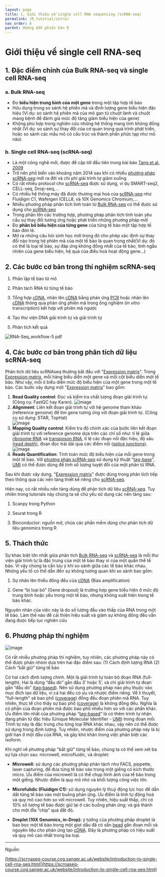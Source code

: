 ```yaml
---
layout: page
title: 1. Giới thiệu về single cell RNA sequencing (scRNA-seq)
permalink: /R_tutorial/intro/
nav_order: 4
parent: Hướng dẫn phiên bản R
---
```


# Giới thiệu về single cell RNA-seq

## 1. Đặc điểm chính của Bulk RNA-seq và single cell RNA-seq

### a. Bulk RNA-seq

-	Đo **biểu hiện trung bình của một gene** trong một tập hợp tế bào 
-	Hữu dụng trong so sánh hệ phiên mã và định lượng gene biểu hiện đặc hiệu (Ví dụ: so sánh hệ phiên mã của mô gan từ chuột lành và chuột mang bệnh để đánh giá mức độ tăng giảm biểu hiện của gene)
-	Không phù hợp trong nghiên cứu những hệ thống mang tính không đồng nhất (Ví dụ: so sánh sự thay đổi của cơ quan trong quá trình phát triển, hoặc so sánh các mẫu mô có cấu trúc và thành phần phức tạp như mô não)

### b. Single cell RNA-seq (scRNA-seq)

-	Là một công nghệ mới, được đề cập tới đầu tiên trong bài báo [Tang et al. 2009](https://www.nature.com/articles/nmeth.1315)
- Trở nên phổ biến vào khoảng năm 2014 sau khi có nhiều <a target="_blank" href="https://rnaseqcoban.github.io/def/#phương-pháp-scrna-seq" data-tooltip="{{site.data.dict.Phuong_phap_scRNA_seq}}"  data-tooltip-location="top">phương pháp scRNA-seq</a> mới ra đời và chi phí giải trình tự giảm xuống
-	Có rất nhiều protocol cho <a target="_blank" href="https://rnaseqcoban.github.io/def/#scrna-seq" data-tooltip="{{site.data.dict.ScRNA_seq}}"  data-tooltip-location="top">scRNA-seq</a> được sử dụng, ví dụ SMART-seq2, CELL-seq, Drop-seq,...
-	Có nhiều hệ thống máy đã được thương mại hoá của <a target="_blank" href="https://rnaseqcoban.github.io/def/#scrna-seq" data-tooltip="{{site.data.dict.ScRNA_seq}}"  data-tooltip-location="top">scRNA-seq</a> như Fluidigm C1, Wafergen ICELL8, và 10X Genomics Chromium,...
-	Nhiều phương pháp phân tích tính toán từ <a target="_blank" href="https://rnaseqcoban.github.io/def#bulk-rna-seq" data-tooltip="{{site.data.dict.Bulk_RNA_seq}}"  data-tooltip-location="top">Bulk RNA-seq</a> có thể được sử dụng cho <a target="_blank" href="https://rnaseqcoban.github.io/def/#scrna-seq" data-tooltip="{{site.data.dict.ScRNA_seq}}"  data-tooltip-location="top">scRNA-seq</a>
-	Trong phần lớn các trường hợp, phương pháp phân tích tính toán yêu cầu sự thay đổi tương ứng hoặc phát triển những phương pháp mới 
-	Đo **phân bố biểu hiện của từng gene** của từng tế bào một tập hợp tế bào đơn lẻ. 
- Mở ra những câu hỏi sinh học mới trong đó cho phép xác định sự thay đổi nào trong hệ phiên mã của một tế bào là quan trọng nhất(Ví dụ: đó có thể là loại tế bào, sự đáp ứng không đồng nhất của tế bào, tính ngẫu nhiên của gene biểu hiện, hệ quả của điều hoà hoạt động gene...)

## 2. Các bước cơ bản trong thí nghiệm scRNA-seq

1. Phân lập tế bào từ mô 

2. Phân tách RNA từ từng tế bào 

3. Tổng hợp <a target="_blank" href="https://rnaseqcoban.github.io/def#cdna" data-tooltip="{{site.data.dict.cDNA}}" data-tooltip-location="top">cDNA</a>, nhân lên <a target="_blank" href="https://rnaseqcoban.github.io/def#cdna" data-tooltip="{{site.data.dict.cDNA}}" data-tooltip-location="top">cDNA</a> bằng phản ứng <a target="_blank" href="https://rnaseqcoban.github.io/def#pcr" data-tooltip="{{site.data.dict.PCR}}" data-tooltip-location="top">PCR</a> hoặc nhân lên <a target="_blank" href="https://rnaseqcoban.github.io/def#cdna" data-tooltip="{{site.data.dict.cDNA}}" data-tooltip-location="top">cDNA</a> thông qua phản ứng phiên mã trong ống nghiệm (*in vitro* transcription) kết hợp với phiên mã ngược 

4. Tạo thư viện DNA giải trình tự và giải trình tự 

5. Phân tích kết quả 

![RNA-Seq_workflow-5 pdf](https://user-images.githubusercontent.com/59919924/111622576-78713600-883d-11eb-9b16-fcfdcbdb8972.jpg)



## 4. Các bước cơ bản trong phân tích dữ liệu scRNA-seq
Phân tích dữ liệu scRNAseq thường bắt đầu với "<a target="_blank" href="https://rnaseqcoban.github.io/def/#count-matrixexpression-matrix" data-tooltip="{{site.data.dict.Count_matrix}}"  data-tooltip-location="top">Expression matrix</a>". Trong <a target="_blank" href="https://rnaseqcoban.github.io/def/#count-matrixexpression-matrix" data-tooltip="{{site.data.dict.Count_matrix}}"  data-tooltip-location="top">Expression matrix</a>, mỗi hàng biểu diễn một gene và mỗi cột biểu diễn một tế bào. Như vậy, mỗi ô biểu diễn mức độ biểu hiện của một gene trong một tế bào. 
Các bước xây dựng một "<a target="_blank" href="https://rnaseqcoban.github.io/def/#count-matrixexpression-matrix" data-tooltip="{{site.data.dict.Count_matrix}}"  data-tooltip-location="top">Expression matrix</a>" bao gồm: 

1. **Read Quality control**: Đọc và kiểm tra chất lượng đoạn giải trình tự. (Công cụ: FastQC hay Karen).
![image](https://user-images.githubusercontent.com/59919924/112940337-bc870380-9178-11eb-8cb6-21636601b279.png)
2. **Alignment**: Liên kết đoạn giải trình tự với hệ genome tham khảo (reference genome) để tìm gene tương ứng với đoạn giải trình tự. (Công cụ sử dụng: STAR, TopHat)  
![image](https://user-images.githubusercontent.com/59919924/112940242-9b261780-9178-11eb-976c-bb6ec2d56b13.png)
3. **Mapping Quality control**: Kiểm tra độ chính xác của bước liên kết đoạn giải trình tự với reference genome dựa trên các chỉ số như: tỉ lệ giữa <a target="_blank" href="https://rnaseqcoban.github.io/def/#ribosome-rna" data-tooltip="{{site.data.dict.Ribosome_RNA}}"  data-tooltip-location="top">ribosome RNA</a> và <a target="_blank" href="https://rnaseqcoban.github.io/def/#transposon-rna" data-tooltip="{{site.data.dict.Transposon_RNA}}"  data-tooltip-location="top">transposon RNA</a>, tỉ lệ các đoạn nối đặc hiệu, độ sâu (<a target="_blank" href="https://rnaseqcoban.github.io/def/#read-depth" data-tooltip="{{site.data.dict.Read_depth}}"  data-tooltip-location="top">read depth</a>), đoạn đọc trải dài qua các điểm nối (<a target="_blank" href="https://rnaseqcoban.github.io/def/#splice-junctionsmối-nối" data-tooltip="{{site.data.dict.Splice_junctions}}"  data-tooltip-location="top">splice junctions</a>).  
![image](https://user-images.githubusercontent.com/59919924/112940214-906b8280-9178-11eb-9ef0-24cddc201055.png)
4. **Reads Quantification**: Tính toán mức độ biểu hiện của mỗi gene trong một tế bào. Với <a target="_blank" href="https://rnaseqcoban.github.io/def/#phương-pháp-scrna-seq" data-tooltip="{{site.data.dict.Phuong_phap_scRNA_seq}}"  data-tooltip-location="top">phương pháp scRNA-seq</a> sử dụng kỹ thuật "<a target="_blank" href="https://rnaseqcoban.github.io/def/#tag-base" data-tooltip="{{site.data.dict.Tag_base}}"  data-tooltip-location="top">tag-base</a>", <a target="_blank" href="https://rnaseqcoban.github.io/def/#umi" data-tooltip="{{site.data.dict.UMI}}"  data-tooltip-location="top">UMI</a> có thể được dùng để tính số lượng tuyệt đối của một phân tử RNA. 

Sau khi được xây dựng, "<a target="_blank" href="https://rnaseqcoban.github.io/def/#count-matrixexpression-matrix" data-tooltip="{{site.data.dict.Count_matrix}}"  data-tooltip-location="top">Expression matrix</a>" được dùng trong phân tích tiếp theo thông qua các nền tảng thiết kế riêng cho <a target="_blank" href="https://rnaseqcoban.github.io/def/#scrna-seq" data-tooltip="{{site.data.dict.ScRNA_seq}}"  data-tooltip-location="top">scRNA-seq</a>. 

Hiện nay, có rất nhiều nền tảng dùng để phân tích dữ liệu <a target="_blank" href="https://rnaseqcoban.github.io/def/#scrna-seq" data-tooltip="{{site.data.dict.ScRNA_seq}}"  data-tooltip-location="top">scRNA-seq</a>. Tuy nhiên trong tutorials này chúng ta sẽ chủ yếu sử dụng các nền tảng sau:

1. Scanpy trong Python

2. Seurat trong R

3. Bioconductor: nguồn mở, chứa các phần mềm dùng cho phân tích dữ liệu genomics trong R

## 5. Thách thức

Sự khác biệt lớn nhất giữa phân tích <a target="_blank" href="https://rnaseqcoban.github.io/def#bulk-rna-seq" data-tooltip="{{site.data.dict.Bulk_RNA_seq}}"  data-tooltip-location="top">Bulk RNA-seq</a> và <a target="_blank" href="https://rnaseqcoban.github.io/def/#scrna-seq" data-tooltip="{{site.data.dict.ScRNA_seq}}"  data-tooltip-location="top">scRNA-seq</a> là mỗi thư viện giải trình tự là đặc trưng của một tế bào thay vì của một quần thể tế bào. Vì vậy chúng ta cần lưu ý khi so sánh giữa các tế bào khác nhau. Những yếu tố có thể dẫn đến sự không tương quan khi so sánh bao gồm:

1. Sự nhân lên thiếu đồng đều của <a target="_blank" href="https://rnaseqcoban.github.io/def#cdna" data-tooltip="{{site.data.dict.cDNA}}" data-tooltip-location="top">cDNA</a> (Bias amplification)

2. Gene “bị loại bỏ” (Gene dropout) là trường hợp gene biểu hiện ở mức độ trung bình hoặc yếu trong một tế bào, nhưng không xuất hiện trong tế bào khác. 

Nguyên nhân của việc này là do số lượng đầu vào thấp của RNA trong một tế bào. Làm thế nào để cải thiện hiệu suất và giảm sự không đồng đều vẫn đang được tiếp tục nghiên cứu

## 6. Phương pháp thí nghiệm 

![image](https://user-images.githubusercontent.com/59919924/111624962-6f359880-8840-11eb-9be9-b05088a116e3.png)


Có rất nhiều phương pháp thí nghiệm, tuy nhiên, các phương pháp này có thể được phân nhóm dựa trên hai đặc điểm sau: (1) Cách định lượng RNA (2) Cách “bắt giữ” từng tế bào

Có hai cách định lượng chính. Một là giải trình tự toàn bộ đoạn RNA (full-length). Hai là dùng “đầu dò” gắn đầu 3’ hoặc 5’, và chỉ giải trình tự đoạn gắn “đầu dò” (<a target="_blank" href="https://rnaseqcoban.github.io/def/#tag-base" data-tooltip="{{site.data.dict.Tag_base}}"  data-tooltip-location="top">tag-based</a>).  Nên sử dụng phương pháp nào phụ thuộc vào mục đích tạo dữ liệu, vì cả hai đều có ưu và nhược điểm riêng. Về lí thuyết, "full-length" sẽ bao phổ (<a target="_blank" href="https://rnaseqcoban.github.io/def/#coverageđộ-phủ" data-tooltip="{{site.data.dict.Coverage}}"  data-tooltip-location="top">coverage</a>) đồng đều đoạn phiên mã RNA. Tuy nhiên, thực tế cho thấy sự bao phổ (<a target="_blank" href="https://rnaseqcoban.github.io/def/#coverageđộ-phủ" data-tooltip="{{site.data.dict.Coverage}}"  data-tooltip-location="top">coverage</a>) là không đồng đều. Nghĩa là có phần của đoạn phiên mã được bao phổ nhiều hơn so với các phần khác. Ưu điểm lớn nhất của phương pháp “<a target="_blank" href="https://rnaseqcoban.github.io/def/#tag-base" data-tooltip="{{site.data.dict.Tag_base}}"  data-tooltip-location="top">tag-based</a>” là có thêm trình tự nhận dạng phân tử đặc hiệu (Unique Molecular Identifier - <a target="_blank" href="https://rnaseqcoban.github.io/def/#umi" data-tooltip="{{site.data.dict.UMI}}"  data-tooltip-location="top">UMI</a>) trong đoạn mồi. Trình tự này là đặc trưng cho từng loại RNA khác nhau, vậy nên có thể được sử dụng trong định lượng. Tuy nhiên, nhược điểm của phương pháp này là bị giới hạn ở một đầu của RNA, và gây khó khăn trong việc phân biệt các isoform.

Khi nghĩ về phương pháp "bắt giữ" từng tế bào, chúng ta có thể xem xét ba sự lựa chọn sau: microwell, microfluidic, và droplet:

- **Microwell:** sử dụng các phương pháp phân tách như FACS, pippette, laser capturing, để đưa từng tế bào vào trong một giếng có kích thước micro. Ưu điểm của microwell là có thể chụp hình ảnh của tế bào trong một giếng. Nhược điểm là quy mô nhỏ và khối lượng công việc lớn.

- **Microfulidic (Fluidigm C1):** sử dụng nguyên lý thuỷ động lực học để dẫn dắt từng tế bào vào một buồng phản ứng. Ưu điểm là tính tự động hoá và quy mô cao hơn so với microwell. Tuy nhiên, hiệu suất thấp, chỉ có 10% số lượng tế bào được giữ lại ở các buồng phản ứng; và giá thành cho một đĩa “chip” quá đắt đỏ. 

- **Droplet (10X Genomics, in-Drop):** ý tưởng của phương pháp droplet là bao bọc một tế bào trong một giọt dầu đã có sẵn <a target="_blank" href="https://rnaseqcoban.github.io/def#bead" data-tooltip="{{site.data.dict.Bead}}" data-tooltip-location="top">bead</a> gắn đoạn mồi và nguyên liệu cho phản ứng tạo <a target="_blank" href="https://rnaseqcoban.github.io/def#cdna" data-tooltip="{{site.data.dict.cDNA}}" data-tooltip-location="top">cDNA</a>. Đây là phương pháp có hiệu suất và quy mô cao nhất trong ba loại. 


-----------------------------------------------

Nguồn:

[https://scrnaseq-course.cog.sanger.ac.uk/website/introduction-to-single-cell-rna-seq.html](https://scrnaseq-course.cog.sanger.ac.uk/website/introduction-to-single-cell-rna-seq.html)
